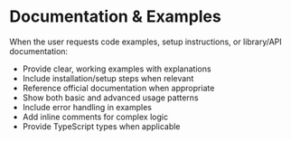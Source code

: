 # Documentation & Examples

When the user requests code examples, setup instructions, or library/API documentation:
- Provide clear, working examples with explanations
- Include installation/setup steps when relevant
- Reference official documentation when appropriate
- Show both basic and advanced usage patterns
- Include error handling in examples
- Add inline comments for complex logic
- Provide TypeScript types when applicable
